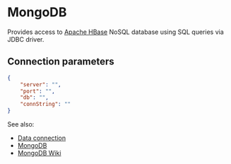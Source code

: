 <!-- TITLE: MongoDB -->
<!-- SUBTITLE: -->

# MongoDB

Provides access to [Apache HBase](https://hbase.apache.org/) NoSQL database
using SQL queries via JDBC driver.

## Connection parameters

```json
{
    "server": "",
    "port": "",
    "db": "",
    "connString": ""
}
```

See also:

* [Data connection](../data-connection.md)
* [MongoDB](https://www.mongodb.com/)
* [MongoDB Wiki](https://en.wikipedia.org/wiki/MongoDB)
